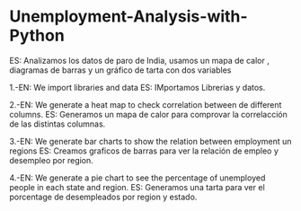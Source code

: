 # Unemployment-Analysis-with-Python
ES: Analizamos los datos de paro de India, usamos un mapa de calor , diagramas de barras y un gráfico de tarta con dos variables 

1.-EN: We import libraries and data ES: IMportamos Librerias y datos.

2.-EN: We generate a heat map to check correlation between de different columns. ES: Generamos un mapa de calor para comprovar la correlacción de las distintas columnas.

3.-EN: We generate bar charts to show the relation between employment un regions ES: Creamos graficos de barras para ver la relación de empleo y desempleo por region.

4.-EN: We generate a pie chart to see the percentage of unemployed people in each state and region. ES: Generamos una tarta para ver el porcentage de desempleados por region y estado.
